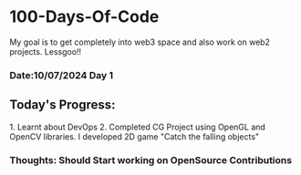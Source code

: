 # 100-Days-Of-Code
My goal is to get completely into web3 space and also work on web2 projects. Lessgoo!!
<h3> Date:10/07/2024 Day 1</h3>
<h2>Today's Progress:</h2>
<p> 1. Learnt about DevOps
2. Completed  CG Project using OpenGL and OpenCV libraries. I developed 2D game "Catch the falling objects" </p>

<h3> Thoughts: Should Start working on OpenSource Contributions</h3>
